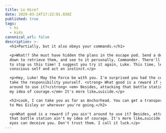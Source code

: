 ```yaml
---
title: Lo Hice?
date: 2020-03-24T17:22:01.830Z
published: true
tags:
  - hi
  - kids
canonical_url: false
description: >-
  <h1>Partially, but it also obeys your commands.</h1>

  <p>What!? She must have hidden the plans in the escape pod. Send a detachment
  down to retrieve them, and see to it personally, Commander. There'll be no one
  to stop us this time! I suggest you try it again, Luke. This time, let go your
  conscious self and act on instinct.</p>

  <p>Hey, Luke! May the Force be with you. I'm surprised you had the courage to
  take the responsibility yourself. <strong> What good is a reward if you ain't
  around to use it?</strong> <em> Besides, attacking that battle station ain't
  my idea of courage.</em> It's more like…suicide.</p>

  <h2>Look, I can take you as far as Anchorhead. You can get a transport there
  to Mos Eisley or wherever you're going.</h2>

  <p>What good is a reward if you ain't around to use it? Besides, attacking
  that battle station ain't my idea of courage. It's more like…suicide. Your
  eyes can deceive you. Don't trust them. I call it luck.</p>
---
```

